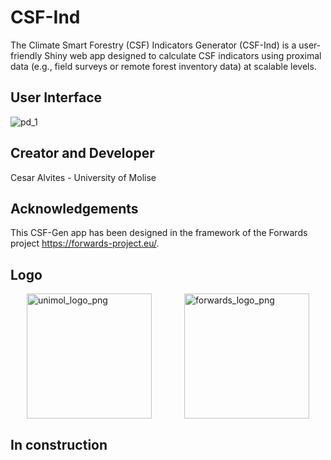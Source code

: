 # CSF-Ind
The Climate Smart Forestry (CSF) Indicators Generator (CSF-Ind) is a user-friendly Shiny web app designed to calculate CSF indicators using proximal data (e.g., field surveys or remote forest inventory data) at scalable levels. 

## User Interface 
![pd_1](https://github.com/user-attachments/assets/4833f27e-244f-4570-b2e3-96bc67002825)

## Creator and Developer
Cesar Alvites - University of Molise 

## Acknowledgements
This CSF-Gen app has been designed in the framework of the Forwards project https://forwards-project.eu/.
## Logo
<div style="display: flex; justify-content: space-around;">
  <img src="https://github.com/user-attachments/assets/4a9a1811-4d3f-410a-acc9-6958f944c47e" alt="unimol_logo_png" width="200" />
  <img src="https://github.com/user-attachments/assets/8ceb07ba-c715-4c85-b1aa-ad20de6c8e22" alt="forwards_logo_png" width="200" />
</div>

## In construction
